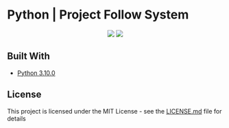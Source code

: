 # Python | Project Follow System

<p align="center">
  <a href="https://github.com/CodeHunter00/pts/releases"><img src="https://img.shields.io/github/v/release/CodeHunter00/pts?display_name=tag&label=Release"></a>
  <a href="https://github.com/CodeHunter00/pts"><img src="https://img.shields.io/github/license/CodeHunter00/pts?color=critical&label=License"></a>
</p>

## Built With

* [Python 3.10.0](https://www.python.org/)

## License

This project is licensed under the MIT License - see the [LICENSE.md](pts/LICENSE.md) file for details
